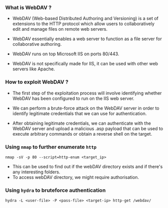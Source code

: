 ### What is WebDAV ?

- WebDAV (Web-based Distributed Authoring and Versioning) is a set of extensions to the HTTP protocol which allow users to collaboratively edit and manage files on remote web servers.

- WebDAV essentially enables a web server to function as a file server for collaborative authoring.

- WebDAV runs on top Microsoft IIS on ports 80/443.

- WebDAV is not specifically made for IIS, it can be used with other web servers like Apache. 


### How to exploit WebDAV ?

- The first step of the exploitation process will involve identifying whether WebDAV has been configured to run on the IIS web server. 

- We can perform a brute-force attack on the WebDAV server in order to identify legitimate credentials that we can use for authentication. 

- After obtaining legitimate credentials, we can authenticate with the WebDAV server and upload a malicious .asp payload that can be used to execute arbitrary commands or obtain a reverse shell on the target. 

### Using `nmap` to further enumerate `http`

```
nmap -sV -p 80 --script=http-enum <target_ip>
```

- This can be used to find out if the webDAV directory exists and if there's any interesting folders.
- To access webDAV directory, we might require authorisation.

### Using `hydra` to bruteforce authentication

```
hydra -L <user-file> -P <pass-file> <target-ip> http-get /webdav/
```